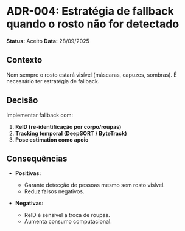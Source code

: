 # ADR-004: Estratégia de fallback quando o rosto não for detectado

**Status:** Aceito
**Data:** 28/09/2025

## Contexto

Nem sempre o rosto estará visível (máscaras, capuzes, sombras). É necessário ter estratégia de fallback.

## Decisão

Implementar fallback com:

1. **ReID (re-identificação por corpo/roupas)**
2. **Tracking temporal (DeepSORT / ByteTrack)**
3. **Pose estimation como apoio**

## Consequências

- **Positivas:**

  - Garante detecção de pessoas mesmo sem rosto visível.
  - Reduz falsos negativos.

- **Negativas:**

  - ReID é sensível a troca de roupas.
  - Aumenta consumo computacional.
